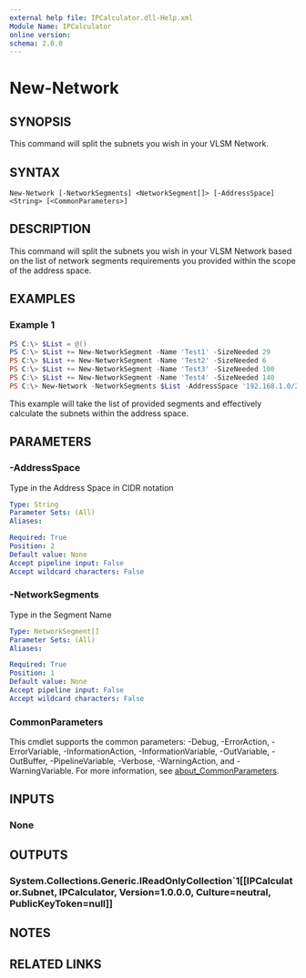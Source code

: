 ```yaml
---
external help file: IPCalculator.dll-Help.xml
Module Name: IPCalculator
online version:
schema: 2.0.0
---
```


# New-Network

## SYNOPSIS
This command will split the subnets you wish in your VLSM Network.

## SYNTAX

```
New-Network [-NetworkSegments] <NetworkSegment[]> [-AddressSpace] <String> [<CommonParameters>]
```

## DESCRIPTION
This command will split the subnets you wish in your VLSM Network based on the list of network segments requirements you provided within the scope of the address space.

## EXAMPLES

### Example 1
```powershell
PS C:\> $List = @()
PS C:\> $List += New-NetworkSegment -Name 'Test1' -SizeNeeded 29
PS C:\> $List += New-NetworkSegment -Name 'Test2' -SizeNeeded 6
PS C:\> $List += New-NetworkSegment -Name 'Test3' -SizeNeeded 100
PS C:\> $List += New-NetworkSegment -Name 'Test4' -SizeNeeded 140
PS C:\> New-Network -NetworkSegments $List -AddressSpace '192.168.1.0/23'
```

This example will take the list of provided segments and effectively calculate the subnets within the address space.

## PARAMETERS

### -AddressSpace
Type in the Address Space in CIDR notation

```yaml
Type: String
Parameter Sets: (All)
Aliases:

Required: True
Position: 2
Default value: None
Accept pipeline input: False
Accept wildcard characters: False
```

### -NetworkSegments
Type in the Segment Name

```yaml
Type: NetworkSegment[]
Parameter Sets: (All)
Aliases:

Required: True
Position: 1
Default value: None
Accept pipeline input: False
Accept wildcard characters: False
```

### CommonParameters
This cmdlet supports the common parameters: -Debug, -ErrorAction, -ErrorVariable, -InformationAction, -InformationVariable, -OutVariable, -OutBuffer, -PipelineVariable, -Verbose, -WarningAction, and -WarningVariable. For more information, see [about_CommonParameters](http://go.microsoft.com/fwlink/?LinkID=113216).

## INPUTS

### None

## OUTPUTS

### System.Collections.Generic.IReadOnlyCollection`1[[IPCalculator.Subnet, IPCalculator, Version=1.0.0.0, Culture=neutral, PublicKeyToken=null]]

## NOTES

## RELATED LINKS
